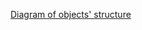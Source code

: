 [Diagram of objects' structure](https://mermaid.live/view#pako:eNqdVNtu2zAM_RXBL9uA5geCocCadO2AFB2WPHXeA2MxrhBZNGR5XXr591GSZTtJEwx7snh8zhEpUXzJCpKYTbPSQv0oVvPc5GZF9c88c1R_XtvLj7ekdzcWlP6UZ7-632IyuRQL3LilksjctAyCpXpGG8kJD_xvFZS4UI1jQVgLzUGQ3FglV7DWGGU9c6SDNWoWzlDrqejkHuu2rGodOac2noOD72CCSQAmkhFReyh4rJ4QtinxocpbBIk2N_EbCyeQweKr0thctc6R8YfAsFAhs3XAgq3nLFFj4chGatxh5DfTCDYYDmYBO3Y7KnRkc_2nJut6hxj-q_jLmtpB6yN7VjriD_o7kqDnCjSVnYkTlccmMoDBakZmo2wVaem0h_Pm3w6N75FuddhTHTzcbLN3rc3oSu9_o9VQj8QjwaHBFRTb0lJrJFsNQTD64VfC8iWCKfe69NBrbql-IIN9j0sGJs-M9N2QKGdcfI2gDNrepkhIOsMYLZQ759Pct06rIZvmg6CIdM-OH70qmjMOd2C3ozSqEL4j7uR9Yu_U8n8HvO-4gJ1_jKf2avpCvWtYjUoLvNe5hSdB5jV5neyoJTqnTJm6qwtjewnaiKN225sgJ4wON8kusgptBUryEH7JjRA8eR-x4rynvJR83nmWmzfmtTVPLLyWiidJNnW2xYsMWkfLnSlSHDn8tnieVwnkDB-IONyAbvDtLy54F10)